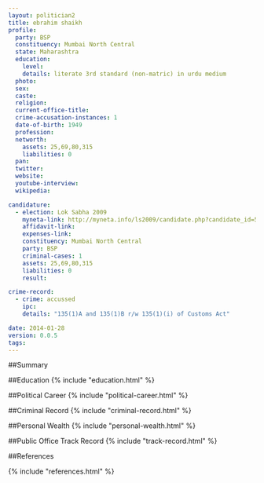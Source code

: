 ```yaml
---
layout: politician2
title: ebrahim shaikh
profile: 
  party: BSP
  constituency: Mumbai North Central
  state: Maharashtra
  education: 
    level: 
    details: literate 3rd standard (non-matric) in urdu medium
  photo: 
  sex: 
  caste: 
  religion: 
  current-office-title: 
  crime-accusation-instances: 1
  date-of-birth: 1949
  profession: 
  networth: 
    assets: 25,69,80,315
    liabilities: 0
  pan: 
  twitter: 
  website: 
  youtube-interview: 
  wikipedia: 

candidature: 
  - election: Lok Sabha 2009
    myneta-link: http://myneta.info/ls2009/candidate.php?candidate_id=5433
    affidavit-link: 
    expenses-link: 
    constituency: Mumbai North Central 
    party: BSP
    criminal-cases: 1
    assets: 25,69,80,315
    liabilities: 0
    result:  

crime-record: 
  - crime: accussed
    ipc: 
    details: "135(1)A and 135(1)B r/w 135(1)(i) of Customs Act" 

date: 2014-01-28
version: 0.0.5
tags: 
---
```

##Summary


##Education
{% include "education.html" %}


##Political Career
{% include "political-career.html" %}


##Criminal Record
{% include "criminal-record.html" %}


##Personal Wealth
{% include "personal-wealth.html" %}


##Public Office Track Record
{% include "track-record.html" %}


##References


{% include "references.html" %}
